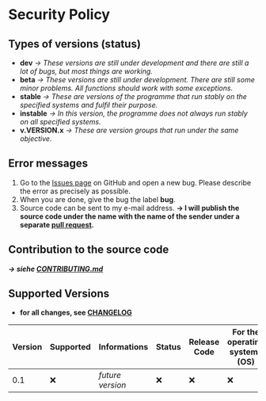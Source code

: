 # Security Policy
## Types of versions (status)
- **dev** *→ These versions are still under development and there are still a lot of bugs, but most things are working.*
- **beta** *→ These versions are still under development. There are still some minor problems. All functions should work with some exceptions.*
- **stable** *→ These are versions of the programme that run stably on the specified systems and fulfil their purpose.*
- **instable** *→ In this version, the programme does not always run stably on all specified systems.*
- **v.VERSION.x** *→ These are version groups that run under the same objective.*

## Error messages 
1. Go to the [Issues page](https://github.com/NachtsternBuild/VLC-PlaySaver/issues) on GitHub and open a new bug. Please describe the error as precisely as possible. 
2. When you are done, give the bug the label **bug**. 
3. Source code can be sent to my e-mail address. **→ I will publish the source code under the name with the name of the sender under a separate [pull request](https://github.com/NachtsternBuild/VLC-PlaySaver/pulls).**

## Contribution to the source code
***→ siehe [CONTRIBUTING.md](https://github.com/NachtsternBuild/VLC-PlaySaver/blob/main/CONTRIBUTING.md)*** 

## Supported Versions
- **for all changes, see [CHANGELOG](https://github.com/NachtsternBuild/VLC-PlaySaver/tree/main/CHANGELOG)**


| Version     | Supported          | Informations                 | Status            | Release Code                 | For the operating systems (OS)                             | Packages                   |
| ----------- | ------------------ | ---------------------------- | ----------------- | ---------------------------- | ---------------------------------------------------------- | -------------------------- |
| 0.1         | :x:                | *future version*             | :x:               | :x:                          | :x:                                                        | :x:                        |

